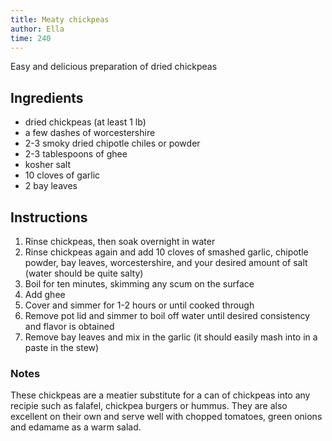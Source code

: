 ```yaml
---
title: Meaty chickpeas 
author: Ella
time: 240
---
```


Easy and delicious preparation of dried chickpeas 

<section markdown="1">

## Ingredients

- dried chickpeas (at least 1 lb)
- a few dashes of worcestershire
- 2-3 smoky dried chipotle chiles or powder
- 2-3 tablespoons of ghee
- kosher salt
- 10 cloves of garlic 
- 2 bay leaves

</section>

## Instructions

1. Rinse chickpeas, then soak overnight in water
2. Rinse chickpeas again and add 10 cloves of smashed garlic, chipotle powder, bay leaves, worcestershire, and your desired amount of salt (water should be quite salty)
3. Boil for ten minutes, skimming any scum on the surface
4. Add ghee
5. Cover and simmer for 1-2 hours or until cooked through
6. Remove pot lid and simmer to boil off water until desired consistency and flavor is obtained
7. Remove bay leaves and mix in the garlic (it should easily mash into in a paste in the stew)

### Notes
These chickpeas are a meatier substitute for a can of chickpeas into any recipie such as falafel, chickpea burgers or hummus. They are also excellent on their own and serve well with chopped tomatoes, green onions and edamame as a warm salad. 